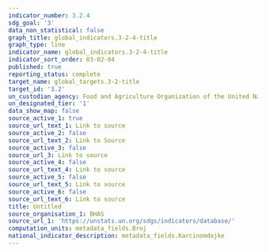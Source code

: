 ```yaml
---
indicator_number: 3.2.4
sdg_goal: '3'
data_non_statistical: false
graph_title: global_indicators.3-2-4-title
graph_type: line
indicator_name: global_indicators.3-2-4-title
indicator_sort_order: 03-02-04
published: true
reporting_status: complete
target_name: global_targets.3-2-title
target_id: '3.2'
un_custodian_agency: Food and Agriculture Organization of the United Nations (FAO)
un_designated_tier: '1'
data_show_map: false
source_active_1: true
source_url_text_1: Link to source
source_active_2: false
source_url_text_2: Link to Source
source_active_3: false
source_url_3: Link to source
source_active_4: false
source_url_text_4: Link to source
source_active_5: false
source_url_text_5: Link to source
source_active_6: false
source_url_text_6: Link to source
title: Untitled
source_organisation_1: BHAS
source_url_1: 'https://unstats.un.org/sdgs/indicators/database/'
computation_units: metadata_fields.Broj
national_indicator_description: metadata_fields.Karcinomdojke
---
```

